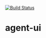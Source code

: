 [![Build Status](https://dev.azure.com/trustbloc/edge/_apis/build/status/trustbloc.agent-ui?branchName=master)](https://dev.azure.com/trustbloc/edge/_build/latest?definitionId=32&branchName=master)

# agent-ui
